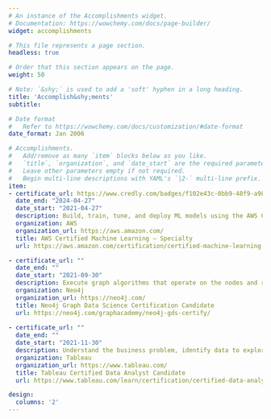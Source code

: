 ```yaml
---
# An instance of the Accomplishments widget.
# Documentation: https://wowchemy.com/docs/page-builder/
widget: accomplishments

# This file represents a page section.
headless: true

# Order that this section appears on the page.
weight: 50

# Note: `&shy;` is used to add a 'soft' hyphen in a long heading.
title: 'Accomplish&shy;ments'
subtitle:

# Date format
#   Refer to https://wowchemy.com/docs/customization/#date-format
date_format: Jan 2006

# Accomplishments.
#   Add/remove as many `item` blocks below as you like.
#   `title`, `organization`, and `date_start` are the required parameters.
#   Leave other parameters empty if not required.
#   Begin multi-line descriptions with YAML's `|2-` multi-line prefix.
item:
- certificate_url: https://www.credly.com/badges/f102e43c-0bb9-48f9-a987-e90adf7f66cc
  date_end: "2024-04-27"
  date_start: "2021-04-27"
  description: Build, train, tune, and deploy ML models using the AWS Cloud.
  organization: AWS
  organization_url: https://aws.amazon.com/
  title: AWS Certified Machine Learning – Specialty
  url: https://aws.amazon.com/certification/certified-machine-learning-specialty/

- certificate_url: ""
  date_end: ""
  date_start: "2021-09-30"
  description: Execute graph algorithms that operate on the nodes and relationships in a graph.
  organization: Neo4j
  organization_url: https://neo4j.com/
  title: Neo4j Graph Data Science Certification Candidate
  url: https://neo4j.com/graphacademy/neo4j-gds-certify/
  
- certificate_url: ""
  date_end: ""
  date_start: "2021-11-30"
  description: Understand the business problem, identify data to explore for analysis, and deliver actionable insights
  organization: Tableau
  organization_url: https://www.tableau.com/
  title: Tableau Certified Data Analyst Candidate
  url: https://www.tableau.com/learn/certification/certified-data-analyst

design:
  columns: '2' 
---
```

